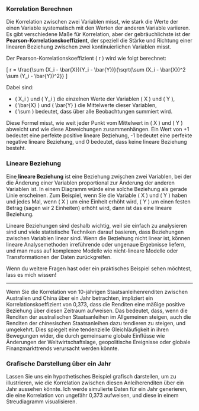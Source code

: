 ### Korrelation Berechnen

Die Korrelation zwischen zwei Variablen misst, wie stark die Werte der einen Variable systematisch mit den Werten der anderen Variable variieren. Es gibt verschiedene Maße für Korrelation, aber der gebräuchlichste ist der **Pearson-Korrelationskoeffizient**, der speziell die Stärke und Richtung einer linearen Beziehung zwischen zwei kontinuierlichen Variablen misst.

Der Pearson-Korrelationskoeffizient \( r \) wird wie folgt berechnet:

\[ r = \frac{\sum (X_i - \bar{X})(Y_i - \bar{Y})}{\sqrt{\sum (X_i - \bar{X})^2 \sum (Y_i - \bar{Y})^2}} \]

Dabei sind:
- \( X_i \) und \( Y_i \) die einzelnen Werte der Variablen \( X \) und \( Y \),
- \( \bar{X} \) und \( \bar{Y} \) die Mittelwerte dieser Variablen,
- \( \sum \) bedeutet, dass über alle Beobachtungen summiert wird.

Diese Formel misst, wie weit jeder Punkt vom Mittelwert in \( X \) und \( Y \) abweicht und wie diese Abweichungen zusammenhängen. Ein Wert von +1 bedeutet eine perfekte positive lineare Beziehung, -1 bedeutet eine perfekte negative lineare Beziehung, und 0 bedeutet, dass keine lineare Beziehung besteht.

### Lineare Beziehung

Eine **lineare Beziehung** ist eine Beziehung zwischen zwei Variablen, bei der die Änderung einer Variablen proportional zur Änderung der anderen Variablen ist. In einem Diagramm würde eine solche Beziehung als gerade Linie erscheinen. Zum Beispiel, wenn Sie die Variable \( X \) und \( Y \) haben und jedes Mal, wenn \( X \) um eine Einheit erhöht wird, \( Y \) um einen festen Betrag (sagen wir 2 Einheiten) erhöht wird, dann ist das eine lineare Beziehung. 

Lineare Beziehungen sind deshalb wichtig, weil sie einfach zu analysieren sind und viele statistische Techniken darauf basieren, dass Beziehungen zwischen Variablen linear sind. Wenn die Beziehung nicht linear ist, können lineare Analysemethoden irreführende oder ungenaue Ergebnisse liefern, und man muss auf komplexere Modelle wie nicht-lineare Modelle oder Transformationen der Daten zurückgreifen.

Wenn du weitere Fragen hast oder ein praktisches Beispiel sehen möchtest, lass es mich wissen!


------


Wenn Sie die Korrelation von 10-jährigen Staatsanleihenrenditen zwischen Australien und China über ein Jahr betrachten, impliziert ein Korrelationskoeffizient von 0,373, dass die Renditen eine mäßige positive Beziehung über diesen Zeitraum aufweisen. Das bedeutet, dass, wenn die Renditen der australischen Staatsanleihen im Allgemeinen steigen, auch die Renditen der chinesischen Staatsanleihen dazu tendieren zu steigen, und umgekehrt. Dies spiegelt eine tendenzielle Gleichläufigkeit in ihren Bewegungen wider, die durch gemeinsame globale Einflüsse wie Änderungen der Weltwirtschaftslage, geopolitische Ereignisse oder globale Finanzmarkttrends verursacht werden könnte.

### Grafische Darstellung über ein Jahr

Lassen Sie uns ein hypothetisches Beispiel grafisch darstellen, um zu illustrieren, wie die Korrelation zwischen diesen Anleiherenditen über ein Jahr aussehen könnte. Ich werde simulierte Daten für ein Jahr generieren, die eine Korrelation von ungefähr 0,373 aufweisen, und diese in einem Streudiagramm visualisieren.
